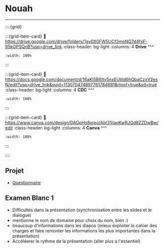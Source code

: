 # Nouah

***

::::{grid} 

:::{grid-item-card}
:link: https://drive.google.com/drive/folders/1gy0X0FW5UCf2msNQ7d4fxF-95kOPSQnB?usp=drive_link
:class-header: bg-light
:columns: 4
**Drive**
^^^


```{image} ../../Docs/Logos/256px-Google_Drive_icon_(2020).svg.png
:width: 100%
```

:::

:::{grid-item-card}
:link: https://docs.google.com/document/d/16aKI5B6lty5nxEUtild6hQbaCzxV2esN/edit?usp=drive_link&ouid=113070474897761784681&rtpof=true&sd=true
:class-header: bg-light
:columns: 4
**CDC**
^^^


```{image} ../../Docs/Logos/256px-Microsoft_Office_Word_(2019–present).svg.png
:width: 100%
```

:::

:::{grid-item-card}
:link: https://www.canva.com/design/DAGpHs8xreo/AbI31iIaoKwRJQd8ZZDwBw/edit
:class-header: bg-light
:columns: 4
**Canva**
^^^


```{image} ../../Docs/Logos/Canva_icon_2021.svg
:width: 100%
```

:::

::::

## Projet

- [Questionnaire](https://forms.gle/8LtuAFui66tKW2j96)



## Examen Blanc 1

- Difficultés dans la présentation (synchronisation entre les slides et le dialogue)
- mentionne le nom de domaine pour choix du nom, bien :)
- beaucoup d'informations dans les diapos (mieux exploiter le cahier des charges et faire remonter les informations les plus importantes dans la présentation)
- Accéléerer le rythme de la présentation (aller plus a l'essentiel)